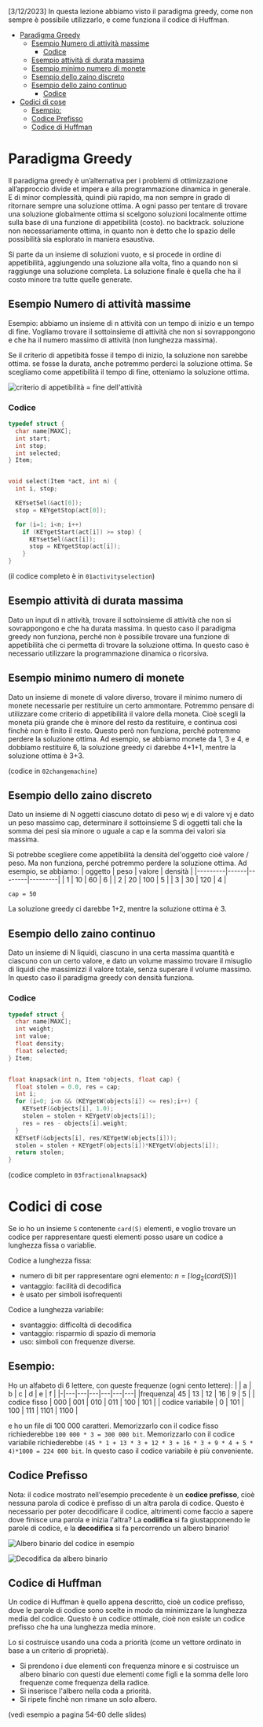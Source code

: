 [3/12/2023] In questa lezione abbiamo visto il paradigma greedy, come non sempre è possibile utilizzarlo, e come funziona il codice di Huffman.

- [Paradigma Greedy](#paradigma-greedy)
  - [Esempio Numero di attività massime](#esempio-numero-di-attività-massime)
    - [Codice](#codice)
  - [Esempio attività di durata massima](#esempio-attività-di-durata-massima)
  - [Esempio minimo numero di monete](#esempio-minimo-numero-di-monete)
  - [Esempio dello zaino discreto](#esempio-dello-zaino-discreto)
  - [Esempio dello zaino continuo](#esempio-dello-zaino-continuo)
    - [Codice](#codice-1)
- [Codici di cose](#codici-di-cose)
  - [Esempio:](#esempio)
  - [Codice Prefisso](#codice-prefisso)
  - [Codice di Huffman](#codice-di-huffman)


# Paradigma Greedy
Il paradigma greedy è un’alternativa per i problemi di ottimizzazione all’approccio divide et impera e alla programmazione dinamica in generale. E di minor complessità, quindi più rapido, ma non sempre in grado di ritornare sempre una soluzione ottima. A ogni passo per tentare di trovare una soluzione globalmente ottima si scelgono soluzioni localmente ottime sulla base di una funzione di appetibilità (costo). no backtrack. soluzione non necessariamente ottima, in quanto non è detto che lo spazio delle possibilità sia esplorato in maniera esaustiva.

Si parte da un insieme di soluzioni vuoto, e si procede in ordine di appetibilità, aggiungendo una soluzione alla volta, fino a quando non si raggiunge una soluzione completa. La soluzione finale è quella che ha il costo minore tra tutte quelle generate.

## Esempio Numero di attività massime
Esempio: abbiamo un insieme di n attività con un tempo di inizio e un tempo di fine. Vogliamo trovare il sottoinsieme di attività che non si sovrappongono e che ha il numero massimo di attività (non lunghezza massima).

Se il criterio di appetibità fosse il tempo di inizio, la soluzione non sarebbe ottima. se fosse la durata, anche potremmo perderci la soluzione ottima. Se scegliamo come appetibilità il tempo di fine, otteniamo la soluzione ottima.

![criterio di appetibilità = fine dell'attività](esempio.png)

### Codice
```c
typedef struct {
  char name[MAXC];
  int start;
  int stop;
  int selected;
} Item;


void select(Item *act, int n) {
  int i, stop;

  KEYsetSel(&act[0]);
  stop = KEYgetStop(act[0]);

  for (i=1; i<n; i++)
    if (KEYgetStart(act[i]) >= stop) {
      KEYsetSel(&act[i]);
      stop = KEYgetStop(act[i]);
    }
}
```

(il codice completo è in `01activityselection`)

## Esempio attività di durata massima
Dato un input di n attività, trovare il sottoinsieme di attività che non si sovrappongono e che ha durata massima. In questo caso il paradigma greedy non funziona, perché non è possibile trovare una funzione di appetibilità che ci permetta di trovare la soluzione ottima. In questo caso è necessario utilizzare la programmazione dinamica o ricorsiva.

## Esempio minimo numero di monete
Dato un insieme di monete di valore diverso, trovare il minimo numero di monete necessarie per restituire un certo ammontare. Potremmo pensare di utilizzare come criterio di appetibilità il valore della moneta. Cioè scegli la moneta più grande che è minore del resto da restituire, e continua così finchè non è finito il resto. Questo però non funziona, perché potremmo perdere la soluzione ottima. Ad esempio, se abbiamo monete da 1, 3 e 4, e dobbiamo restituire 6, la soluzione greedy ci darebbe 4+1+1, mentre la soluzione ottima è 3+3.

(codice in `02changemachine`)

## Esempio dello zaino discreto
Dato un insieme di N oggetti ciascuno dotato di peso wj e di valore vj e dato un peso massimo cap, determinare il sottoinsieme S di oggetti tali che la somma dei pesi sia minore o uguale a cap e la somma dei valori sia massima.

Si potrebbe scegliere come appetibilità la densità del'oggetto cioè valore / peso. Ma non funziona, perché potremmo perdere la soluzione ottima. Ad esempio, se abbiamo:
| oggetto | peso | valore | densità |
|---------|------|--------|---------|
| 1       | 10   | 60     | 6       |
| 2       | 20   | 100    | 5       |
| 3       | 30   | 120    | 4       |

`cap = 50`

La soluzione greedy ci darebbe 1+2, mentre la soluzione ottima è 3.

## Esempio dello zaino continuo
Dato un insieme di N liquidi, ciascuno in una certa massima quantità e ciascuno con un certo valore, e dato un volume massimo trovare il misuglio di liquidi che massimizzi il valore totale, senza superare il volume massimo. In questo caso il paradigma greedy con densità funziona.

### Codice
```c
typedef struct {
  char name[MAXC];
  int weight;
  int value;
  float density;
  float selected;
} Item;


float knapsack(int n, Item *objects, float cap) {
  float stolen = 0.0, res = cap;
  int i;
  for (i=0; i<n && (KEYgetW(objects[i]) <= res);i++) {
    KEYsetF(&objects[i], 1.0);
    stolen = stolen + KEYgetV(objects[i]);
    res = res - objects[i].weight;
  }
  KEYsetF(&objects[i], res/KEYgetW(objects[i]));
  stolen = stolen + KEYgetF(objects[i])*KEYgetV(objects[i]);
  return stolen;
}
```

(codice completo in `03fractionalknapsack`)

# Codici di cose
Se io ho un insieme `S` contenente `card(S)` elementi, e voglio trovare un codice per rappresentare questi elementi posso usare un codice a lunghezza fissa o variablie.

Codice a lunghezza fissa:
- numero di bit per rappresentare ogni elemento: $n = \lceil log_2(card(S)) \rceil$
- vantaggio: facilità di decodifica
- è usato per simboli isofrequenti

Codice a lunghezza variabile:
- svantaggio: difficoltà di decodifica
- vantaggio: risparmio di spazio di memoria
- uso: simboli con frequenze diverse.

## Esempio:
Ho un alfabeto di 6 lettere, con queste frequenze (ogni cento lettere):
| | a | b | c | d | e | f |
|-|---|---|---|---|---|---|
|frequenza| 45 | 13 | 12 | 16 | 9 | 5 |
| codice fisso | 000 | 001 | 010 | 011 | 100 | 101 |
| codice variabile | 0 | 101 | 100 | 111 | 1101 | 1100 |

e ho un file di 100 000 caratteri. Memorizzarlo con il codice fisso richiederebbe `100 000 * 3 = 300 000 bit`. Memorizzarlo con il codice variabile richiederebbe `(45 * 1 + 13 * 3 + 12 * 3 + 16 * 3 + 9 * 4 + 5 * 4)*1000 = 224 000 bit`. In questo caso il codice variabile è più conveniente.

## Codice Prefisso
Nota: il codice mostrato nell'esempio precedente è un **codice prefisso**, cioè nessuna parola di codice è prefisso di un altra parola di codice. Questo è necessario per poter decodificare il codice, altrimenti come faccio a sapere dove finisce una parola e inizia l'altra? La **codiifica** si fa giustapponendo le parole di codice, e la **decodifica** si fa percorrendo un albero binario!

![Albero binario del codice in esempio](<esempio albero binario.png>)

![Decodifica da albero binario](<decodifica da albero bianrio.png>)

## Codice di Huffman
Un codice di Huffman è quello appena descritto, cioè un codice prefisso, dove le parole di codice sono scelte in modo da minimizzare la lunghezza media del codice. Questo è un codice ottimale, cioè non esiste un codice prefisso che ha una lunghezza media minore.

Lo si costruisce usando una coda a priorità (come un vettore ordinato in base a un criterio di proprietà).
- Si prendono i due elementi con frequenza minore e si costruisce un albero binario con questi due elementi come figli e la somma delle loro frequenze come frequenza della radice.
- Si inserisce l'albero nella coda a priorità.
- Si ripete finchè non rimane un solo albero.

(vedi esempio a pagina 54-60 delle slides)
